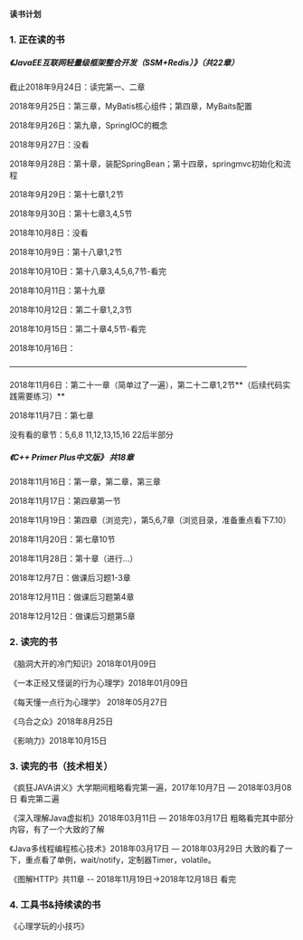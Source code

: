 #### 读书计划

### 1. 正在读的书

##### 《JavaEE互联网轻量级框架整合开发（SSM+Redis）》（共22章）

截止2018年9月24日：读完第一、二章

2018年9月25日：第三章，MyBatis核心组件；第四章，MyBaits配置

2018年9月26日：第九章，SpringIOC的概念

2018年9月27日：没看

2018年9月28日：第十章，装配SpringBean；第十四章，springmvc初始化和流程

2018年9月29日：第十七章1,2节

2018年9月30日：第十七章3,4,5节

2018年10月8日：没看

2018年10月9日：第十八章1,2节

2018年10月10日：第十八章3,4,5,6,7节-看完

2018年10月11日：第十九章

2018年10月12日：第二十章1,2,3节

2018年10月15日：第二十章4,5节-看完

2018年10月16日：

——————————————————————————————

2018年11月6日：第二十一章（简单过了一遍），第二十二章1,2节**（后续代码实践需要练习）**

2018年11月7日：第七章

没有看的章节：5,6,8   11,12,13,15,16    22后半部分





##### 《C++ Primer Plus中文版》 共18章

2018年11月16日：第一章，第二章，第三章

2018年11月17日：第四章第一节

2018年11月19日：第四章（浏览完），第5,6,7章（浏览目录，准备重点看下7.10）

2018年11月20日：第七章10节

2018年11月28日：第十章（进行...）

2018年12月7日：做课后习题1-3章

2018年12月11日：做课后习题第4章

2018年12月12日：做课后习题第5章





















### 2. 读完的书

《脑洞大开的冷门知识》2018年01月09日

《一本正经又怪诞的行为心理学》2018年01月09日

《每天懂一点行为心理学》 2018年05月27日

《乌合之众》2018年8月25日

《影响力》2018年10月15日

### 3. 读完的书（技术相关）

《疯狂JAVA讲义》大学期间粗略看完第一遍，2017年10月7日 — 2018年03月08日 看完第二遍

《深入理解Java虚拟机》2018年03月11日 — 2018年03月17日 粗略看完其中部分内容，有了一个大致的了解

《Java多线程编程核心技术》2018年03月17日 — 2018年03月29日 大致的看了一下，重点看了单例，wait/notify，定制器Timer，volatile。

《图解HTTP》共11章 -- 2018年11月19日->2018年12月18日 看完

### 4. 工具书&持续读的书

《心理学玩的小技巧》



